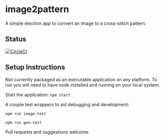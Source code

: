 # image2pattern
A simple electron app to convert an image to a cross-stitch pattern.

## Status
[![CircleCI](https://circleci.com/gh/acrosman/image2pattern/tree/master.svg?style=svg)](https://circleci.com/gh/acrosman/image2pattern/tree/master)

## Setup Instructions

Not currently packaged as an executable application on any platform. To run you
will need to have node installed and running on your local system.

Start the application: `npm start`

A couple test wrappers to aid debugging and development:

`npm run image-test`

`npm run gen-test`

Pull requests and suggestions welcome.
